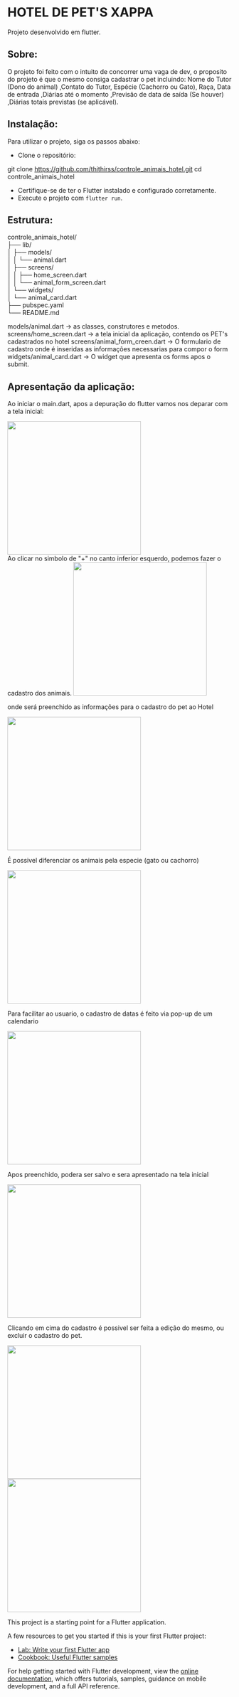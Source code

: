 # HOTEL DE PET'S XAPPA

Projeto desenvolvido em flutter. 

## Sobre:

O projeto foi feito com o intuito de concorrer uma vaga de dev, o proposito do projeto é que o mesmo consiga cadastrar o pet incluindo: Nome do Tutor (Dono do animal) 
,Contato do Tutor, Espécie (Cachorro ou Gato), Raça, Data de entrada ,Diárias até o momento ,Previsão de data de saída (Se houver) ,Diárias totais previstas (se aplicável).

## Instalação: 

Para utilizar o projeto, siga os passos abaixo:

- Clone o repositório:

git clone https://github.com/thithirss/controle_animais_hotel.git
cd controle_animais_hotel

- Certifique-se de ter o Flutter instalado e configurado corretamente.
- Execute o projeto com `flutter run`.

## Estrutura:

controle_animais_hotel/ <br />
├── lib/ <br />
│   ├── models/ <br />
│   │   └── animal.dart <br />
│   ├── screens/ <br />
│   │   ├── home_screen.dart <br />
│   │   └── animal_form_screen.dart <br />
│   └── widgets/ <br />
│       └── animal_card.dart <br />
├── pubspec.yaml <br />
└── README.md <br />

models/animal.dart -> as classes, construtores e metodos.
screens/home_screen.dart -> a tela inicial da aplicação, contendo os PET's cadastrados no hotel
screens/animal_form_creen.dart ->  O formulario de cadastro onde é inseridas as informações necessarias para compor o form
widgets/animal_card.dart -> O widget que apresenta os forms apos o submit.


## Apresentação da aplicação:

Ao iniciar o main.dart, apos a depuração do flutter vamos nos deparar com a tela inicial:

<img src = "https://github.com/thithirss/controle_animais_hotel/assets/92064189/8b52ee22-f910-46fe-9850-8a1382ec50e0" width = "300">

<br>
Ao clicar no simbolo de "+" no canto inferior esquerdo, podemos fazer o cadastro dos animais.
<img src = "https://github.com/thithirss/controle_animais_hotel/assets/92064189/e51fbc3a-30d7-417c-8afc-8d37cbbed8dc" width = "300">


onde será preenchido as informações para o cadastro do pet ao Hotel

<img src = "https://github.com/thithirss/controle_animais_hotel/assets/92064189/d19e4737-0302-41ee-b78d-d5d7a7fa25c4" width= "300">

É possivel diferenciar os animais pela especie (gato ou cachorro)

<img src = "https://github.com/thithirss/controle_animais_hotel/assets/92064189/e0aa5753-a003-4062-8306-436e98dbaa10" width = "300">

Para facilitar ao usuario, o cadastro de datas é feito via pop-up de um calendario 

<img src = "https://github.com/thithirss/controle_animais_hotel/assets/92064189/1908086d-3f9f-4849-918d-e1e6e2226d64" width = "300">

Apos preenchido, podera ser salvo e sera apresentado na tela inicial

<img src = "https://github.com/thithirss/controle_animais_hotel/assets/92064189/47ae24ad-2f02-4f75-8099-d44709a7b365" width = "300">

Clicando em cima do cadastro é possivel ser feita a edição do mesmo, ou excluir o cadastro do pet.

<img src = "https://github.com/thithirss/controle_animais_hotel/assets/92064189/a4565e51-6ba1-4aaa-9073-32e87d545d07" width = "300">

<img src = "https://github.com/thithirss/controle_animais_hotel/assets/92064189/72be6336-bb49-45b0-a917-9b7fbf2c1e0a" width = "300">






This project is a starting point for a Flutter application.

A few resources to get you started if this is your first Flutter project:

- [Lab: Write your first Flutter app](https://docs.flutter.dev/get-started/codelab)
- [Cookbook: Useful Flutter samples](https://docs.flutter.dev/cookbook)

For help getting started with Flutter development, view the
[online documentation](https://docs.flutter.dev/), which offers tutorials,
samples, guidance on mobile development, and a full API reference.
